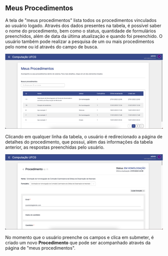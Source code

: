 ## Meus Procedimentos

A tela de "meus procedimentos" lista todos os procedimentos vinculados ao usuário logado. Através dos dados presentes na tabela, é possível saber o nome do procedimento, bem como o status, quantidade de formulários preenchidos, além de data da última atualização e quando foi preenchido. O usuário também pode realizar a pesquisa de um ou mais procedimentos pelo nome ou id através do campo de busca.

![meus procedimentos image](/screenshots/meus-procedimentos.png)

Clicando em qualquer linha da tabela, o usuário é redirecionado a página de detalhes do procedimento, que possui, além das informações da tabela anterior, as respostas preenchidas pelo usuário.

![detalhes procedimento image](/screenshots/detalhes-procedimento.png)

No momento que o usuário preenche os campos e clica em submeter, é criado um novo **Procedimento** que pode ser acompanhado através da página de "meus procedimentos".
